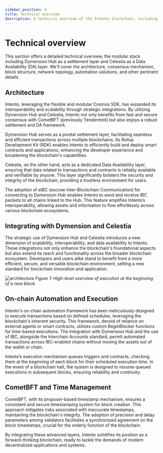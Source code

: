 ```yaml
---
sidebar_position: 4
title: Technical overview
description: A technical overview of the Intento blockchain, including its architecture, consensus mechanism, block structure, network topology, automation solutions, Dymension Hub and Celestia.
---
```


# Technical overview

This section offers a detailed technical overview, the modular stack including Dymension Hub as a settlement layer and Celestia as a Data Availability (DA) layer. We'll cover the architecture, consensus mechanism, block structure, network topology, automation solutions, and other pertinent details.

##  Architecture

Intento, leveraging the flexible and modular Cosmos SDK, has expanded its interoperability and scalability through strategic integrations. By utilizing Dymension Hub and Celestia, Intento not only benefits from fast and secure consensus with CometBFT (previously Tendermint) but also enjoys a robust settlement and DA framework. 

Dymension Hub serves as a pivotal settlement layer, facilitating seamless and efficient transactions across multiple blockchains. Its Rollup Development Kit (RDK) enables Intento to efficiently build and deploy smart contracts and applications, enhancing the developer experience and broadening the blockchain's capabilities.

Celestia, on the other hand, acts as a dedicated Data Availability layer, ensuring that data related to transactions and contracts is reliably available and verifiable by anyone. This layer significantly bolsters the security and integrity of the blockchain, providing a trustless environment for users.

The adoption of eIBC (escrow Inter-Blockchain Communication) for connecting to Dymension Hub enables Intento to send and receive IBC packets to all chains linked to the Hub. This feature amplifies Intento’s interoperability, allowing assets and information to flow effortlessly across various blockchain ecosystems.

## Integrating with Dymension and Celestia

The strategic use of Dymension Hub and Celestia introduces a new dimension of scalability, interoperability, and data availability to Intento. These integrations not only enhance the blockchain's foundational aspects but also extend its reach and functionality across the broader blockchain ecosystem. Developers and users alike stand to benefit from a more efficient, secure, and versatile blockchain environment, setting a new standard for blockchain innovation and application.

![architecture](@site/docs/images/architecture.png)
*Figure 1: High-level overview of execution at the beginning of a new block.*


## On-chain Automation and Execution

Intento's on-chain automation framework has been meticulously designed to execute transactions based on defined schedules, leveraging the blockchain's inherent security. This framework, devoid of reliance on external agents or smart contracts, utilizes custom BeginBlocker functions for time-based executions. The integration with Dymension Hub and the use of IBC, alongside the Interchain Accounts standard, permit automated transactions across IBC-enabled chains without moving the assets out of the wallet or chain.

Intento’s execution mechanism queues triggers and contracts, checking them at the beginning of each block for their scheduled execution time. In the event of a blockchain halt, the system is designed to resume queued executions in subsequent blocks, ensuring reliability and continuity.

## CometBFT and Time Management

CometBFT, with its proposer-based timestamp mechanism, ensures a consistent and secure timestamping system for block creation. This approach mitigates risks associated with inaccurate timestamps, maintaining the blockchain's integrity. The adoption of precision and delay parameters among validators facilitates a synchronized agreement on the block timestamps, crucial for the orderly function of the blockchain.

By integrating these advanced layers, Intento solidifies its position as a forward-thinking blockchain, ready to tackle the demands of modern decentralized applications and systems.